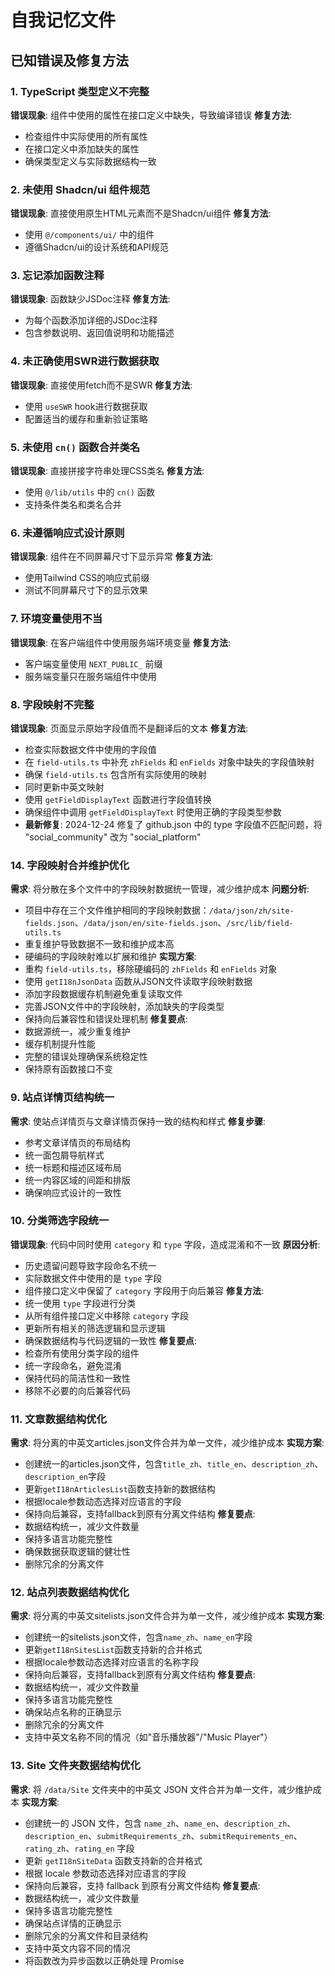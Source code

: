 # 自我记忆文件

## 已知错误及修复方法

### 1. TypeScript 类型定义不完整
**错误现象**: 组件中使用的属性在接口定义中缺失，导致编译错误
**修复方法**: 
- 检查组件中实际使用的所有属性
- 在接口定义中添加缺失的属性
- 确保类型定义与实际数据结构一致

### 2. 未使用 Shadcn/ui 组件规范
**错误现象**: 直接使用原生HTML元素而不是Shadcn/ui组件
**修复方法**: 
- 使用 `@/components/ui/` 中的组件
- 遵循Shadcn/ui的设计系统和API规范

### 3. 忘记添加函数注释
**错误现象**: 函数缺少JSDoc注释
**修复方法**: 
- 为每个函数添加详细的JSDoc注释
- 包含参数说明、返回值说明和功能描述

### 4. 未正确使用SWR进行数据获取
**错误现象**: 直接使用fetch而不是SWR
**修复方法**: 
- 使用 `useSWR` hook进行数据获取
- 配置适当的缓存和重新验证策略

### 5. 未使用 `cn()` 函数合并类名
**错误现象**: 直接拼接字符串处理CSS类名
**修复方法**: 
- 使用 `@/lib/utils` 中的 `cn()` 函数
- 支持条件类名和类名合并

### 6. 未遵循响应式设计原则
**错误现象**: 组件在不同屏幕尺寸下显示异常
**修复方法**: 
- 使用Tailwind CSS的响应式前缀
- 测试不同屏幕尺寸下的显示效果

### 7. 环境变量使用不当
**错误现象**: 在客户端组件中使用服务端环境变量
**修复方法**: 
- 客户端变量使用 `NEXT_PUBLIC_` 前缀
- 服务端变量只在服务端组件中使用

### 8. 字段映射不完整
**错误现象**: 页面显示原始字段值而不是翻译后的文本
**修复方法**: 
- 检查实际数据文件中使用的字段值
- 在 `field-utils.ts` 中补充 `zhFields` 和 `enFields` 对象中缺失的字段值映射
- 确保 `field-utils.ts` 包含所有实际使用的映射
- 同时更新中英文映射
- 使用 `getFieldDisplayText` 函数进行字段值转换
- 确保组件中调用 `getFieldDisplayText` 时使用正确的字段类型参数
- **最新修复**: 2024-12-24 修复了 github.json 中的 type 字段值不匹配问题，将 "social_community" 改为 "social_platform"

### 14. 字段映射合并维护优化
**需求**: 将分散在多个文件中的字段映射数据统一管理，减少维护成本
**问题分析**:
- 项目中存在三个文件维护相同的字段映射数据：`/data/json/zh/site-fields.json`、`/data/json/en/site-fields.json`、`/src/lib/field-utils.ts`
- 重复维护导致数据不一致和维护成本高
- 硬编码的字段映射难以扩展和维护
**实现方案**:
- 重构 `field-utils.ts`，移除硬编码的 `zhFields` 和 `enFields` 对象
- 使用 `getI18nJsonData` 函数从JSON文件读取字段映射数据
- 添加字段数据缓存机制避免重复读取文件
- 完善JSON文件中的字段映射，添加缺失的字段类型
- 保持向后兼容性和错误处理机制
**修复要点**:
- 数据源统一，减少重复维护
- 缓存机制提升性能
- 完整的错误处理确保系统稳定性
- 保持原有函数接口不变

### 9. 站点详情页结构统一
**需求**: 使站点详情页与文章详情页保持一致的结构和样式
**修复步骤**:
- 参考文章详情页的布局结构
- 统一面包屑导航样式
- 统一标题和描述区域布局
- 统一内容区域的间距和排版
- 确保响应式设计的一致性

### 10. 分类筛选字段统一
**错误现象**: 代码中同时使用 `category` 和 `type` 字段，造成混淆和不一致
**原因分析**: 
- 历史遗留问题导致字段命名不统一
- 实际数据文件中使用的是 `type` 字段
- 组件接口定义中保留了 `category` 字段用于向后兼容
**修复方法**:
- 统一使用 `type` 字段进行分类
- 从所有组件接口定义中移除 `category` 字段
- 更新所有相关的筛选逻辑和显示逻辑
- 确保数据结构与代码逻辑的一致性
**修复要点**:
- 检查所有使用分类字段的组件
- 统一字段命名，避免混淆
- 保持代码的简洁性和一致性
- 移除不必要的向后兼容代码

### 11. 文章数据结构优化
**需求**: 将分离的中英文articles.json文件合并为单一文件，减少维护成本
**实现方案**:
- 创建统一的articles.json文件，包含`title_zh`、`title_en`、`description_zh`、`description_en`字段
- 更新`getI18nArticlesList`函数支持新的数据结构
- 根据locale参数动态选择对应语言的字段
- 保持向后兼容，支持fallback到原有分离文件结构
**修复要点**:
- 数据结构统一，减少文件数量
- 保持多语言功能完整性
- 确保数据获取逻辑的健壮性
- 删除冗余的分离文件

### 12. 站点列表数据结构优化
**需求**: 将分离的中英文sitelists.json文件合并为单一文件，减少维护成本
**实现方案**:
- 创建统一的sitelists.json文件，包含`name_zh`、`name_en`字段
- 更新`getI18nSitesList`函数支持新的合并格式
- 根据locale参数动态选择对应语言的名称字段
- 保持向后兼容，支持fallback到原有分离文件结构
**修复要点**:
- 数据结构统一，减少文件数量
- 保持多语言功能完整性
- 确保站点名称的正确显示
- 删除冗余的分离文件
- 支持中英文名称不同的情况（如"音乐播放器"/"Music Player"）

### 13. Site 文件夹数据结构优化
**需求**: 将 `/data/Site` 文件夹中的中英文 JSON 文件合并为单一文件，减少维护成本
**实现方案**:
- 创建统一的 JSON 文件，包含 `name_zh`、`name_en`、`description_zh`、`description_en`、`submitRequirements_zh`、`submitRequirements_en`、`rating_zh`、`rating_en` 字段
- 更新 `getI18nSiteData` 函数支持新的合并格式
- 根据 locale 参数动态选择对应语言的字段
- 保持向后兼容，支持 fallback 到原有分离文件结构
**修复要点**:
- 数据结构统一，减少文件数量
- 保持多语言功能完整性
- 确保站点详情的正确显示
- 删除冗余的分离文件和目录结构
- 支持中英文内容不同的情况
- 将函数改为异步函数以正确处理 Promise